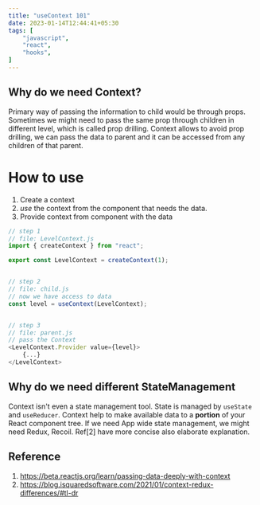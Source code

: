 ```yaml
---
title: "useContext 101"
date: 2023-01-14T12:44:41+05:30
tags: [
    "javascript",
    "react",
    "hooks",
]
---
```

## Why do we need Context?
Primary way of passing the information to child would be through props. Sometimes we might need to pass the same prop through children in different level, which is called prop drilling. Context allows to avoid prop drilling, we can pass the data to parent and it can be accessed from any children of that parent.

# How to use
1. Create a context
2. *use* the context from the component that needs the data.
3. Provide context from component with the data

```js
// step 1
// file: LevelContext.js
import { createContext } from "react";

export const LevelContext = createContext(1);


// step 2
// file: child.js
// now we have access to data
const level = useContext(LevelContext);


// step 3
// file: parent.js
// pass the Context
<LevelContext.Provider value={level}>
    {...}
</LevelContext>

```

## Why do we need different StateManagement
Context isn't even a state management tool. State is managed by `useState` and `useReducer`. Context help to make available data to a **portion** of your React component tree. If we need App wide state management, we might need Redux, Recoil. Ref[2] have more concise also elaborate explanation.

## Reference
1. https://beta.reactjs.org/learn/passing-data-deeply-with-context
2. https://blog.isquaredsoftware.com/2021/01/context-redux-differences/#tl-dr


